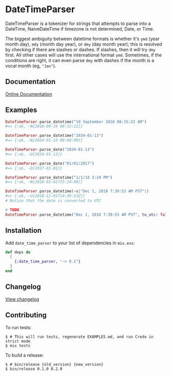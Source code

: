 # DateTimeParser

DateTimeParser is a tokenizer for strings that attempts to parse into a
DateTime, NaiveDateTime if timezone is not determined, Date, or Time.

The biggest ambiguity between datetime formats is whether it's `ymd` (year month
day), `mdy` (month day year), or `dmy` (day month year); this is resolved by
checking if there are slashes or dashes. If slashes, then it will try `dmy`
first. All other cases will use the international format `ymd`. Sometimes, if
the conditions are right, it can even parse `dmy` with dashes if the month is a
vocal month (eg, `"Jan"`).

## Documentation

[Online Documentation](https://hexdocs.pm/date_time_parser)

## Examples

```elixir
DateTimeParser.parse_datetime("19 September 2018 08:15:22 AM")
#=> {:ok, ~N[2018-09-19 08:15:22]}

DateTimeParser.parse_datetime("2034-01-13")
#=> {:ok, ~N[2034-01-13 00:00:00]}

DateTimeParser.parse_date("2034-01-13")
#=> {:ok, ~D[2034-01-13]}

DateTimeParser.parse_date("01/01/2017")
#=> {:ok, ~D[2017-01-01]}

DateTimeParser.parse_datetime("1/1/18 3:24 PM")
#=> {:ok, ~N[2018-01-01T15:24:00]}

DateTimeParser.parse_datetime(~s|"Dec 1, 2018 7:39:53 AM PST"|)
#=> {:ok, ~U[2018-12-01T14:39:53Z]}
# Notice that the date is converted to UTC

# TODO:
DateTimeParser.parse_datetime("Dec 1, 2018 7:39:53 AM PST", to_utc: false)
```

## Installation

Add `date_time_parser` to your list of dependencies in `mix.exs`:

```elixir
def deps do
  [
    {:date_time_parser, "~> 0.1"}
  ]
end
```

## Changelog

[View changelog](./CHANGELOG.md)

## Contributing

To run tests:
```shell
$ # This will run tests, regenerate EXAMPLES.md, and run Credo in strict mode
$ mix tests
```

To build a release:
```shell
$ # bin/release {old_version} {new_version}
$ bin/release 0.1.0 0.2.0
```
